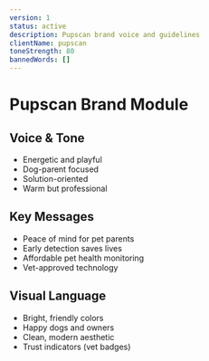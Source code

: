 ```yaml
---
version: 1
status: active
description: Pupscan brand voice and guidelines
clientName: pupscan
toneStrength: 80
bannedWords: []
---
```


# Pupscan Brand Module

## Voice & Tone
- Energetic and playful
- Dog-parent focused
- Solution-oriented
- Warm but professional

## Key Messages
- Peace of mind for pet parents
- Early detection saves lives
- Affordable pet health monitoring
- Vet-approved technology

## Visual Language
- Bright, friendly colors
- Happy dogs and owners
- Clean, modern aesthetic
- Trust indicators (vet badges)